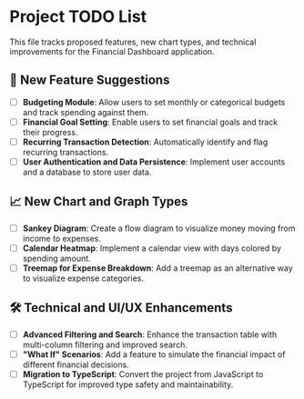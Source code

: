 # Project TODO List

This file tracks proposed features, new chart types, and technical improvements for the Financial Dashboard application.

## 🚀 New Feature Suggestions

- [ ] **Budgeting Module**: Allow users to set monthly or categorical budgets and track spending against them.
- [ ] **Financial Goal Setting**: Enable users to set financial goals and track their progress.
- [ ] **Recurring Transaction Detection**: Automatically identify and flag recurring transactions.
- [ ] **User Authentication and Data Persistence**: Implement user accounts and a database to store user data.

## 📈 New Chart and Graph Types

- [ ] **Sankey Diagram**: Create a flow diagram to visualize money moving from income to expenses.
- [ ] **Calendar Heatmap**: Implement a calendar view with days colored by spending amount.
- [ ] **Treemap for Expense Breakdown**: Add a treemap as an alternative way to visualize expense categories.

## 🛠️ Technical and UI/UX Enhancements

- [ ] **Advanced Filtering and Search**: Enhance the transaction table with multi-column filtering and improved search.
- [ ] **"What If" Scenarios**: Add a feature to simulate the financial impact of different financial decisions.
- [ ] **Migration to TypeScript**: Convert the project from JavaScript to TypeScript for improved type safety and maintainability.
